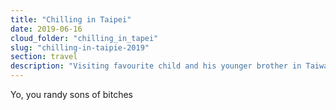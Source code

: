 ```yaml
---
title: "Chilling in Taipei"
date: 2019-06-16
cloud_folder: "chilling_in_tapei"
slug: "chilling-in-taipie-2019"
section: travel
description: "Visiting favourite child and his younger brother in Taiwan"
---
```


Yo, you randy sons of bitches
